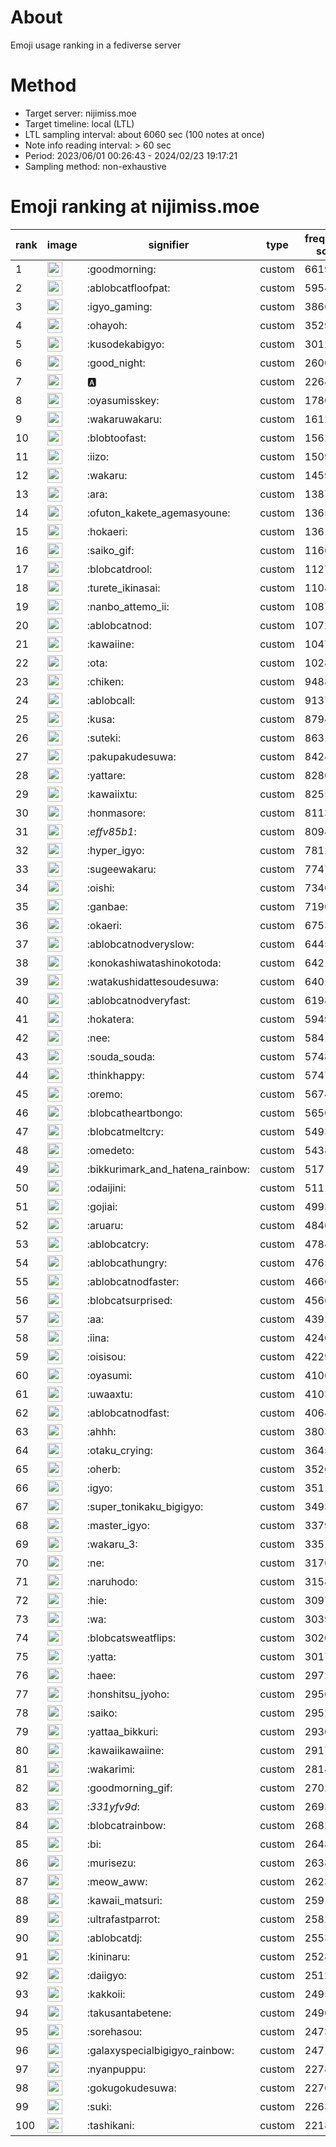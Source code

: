 # About
Emoji usage ranking in a fediverse server

# Method
- Target server: nijimiss.moe
- Target timeline: local (LTL)
- LTL sampling interval: about 6060 sec (100 notes at once)
- Note info reading interval: > 60 sec
- Period: 2023/06/01 00:26:43 - 2024/02/23 19:17:21 
- Sampling method: non-exhaustive

# Emoji ranking at nijimiss.moe

|rank|image|signifier|type|frequency score|
|----|----|----|----|----|
|1|<img height="24" src="https://nijimiss.moe/emoji/goodmorning.webp">|:goodmorning:|custom|66197|
|2|<img height="24" src="https://nijimiss.moe/emoji/ablobcatfloofpat.webp">|:ablobcatfloofpat:|custom|59545|
|3|<img height="24" src="https://nijimiss.moe/emoji/igyo_gaming.webp">|:igyo_gaming:|custom|38663|
|4|<img height="24" src="https://nijimiss.moe/emoji/ohayoh.webp">|:ohayoh:|custom|35292|
|5|<img height="24" src="https://nijimiss.moe/emoji/kusodekabigyo.webp">|:kusodekabigyo:|custom|30125|
|6|<img height="24" src="https://nijimiss.moe/emoji/good_night.webp">|:good_night:|custom|26005|
|7|<img height="24" src="https://nijimiss.moe/emoji/a.webp">|:a:|custom|22642|
|8|<img height="24" src="https://nijimiss.moe/emoji/oyasumisskey.webp">|:oyasumisskey:|custom|17804|
|9|<img height="24" src="https://nijimiss.moe/emoji/wakaruwakaru.webp">|:wakaruwakaru:|custom|16120|
|10|<img height="24" src="https://nijimiss.moe/emoji/blobtoofast.webp">|:blobtoofast:|custom|15625|
|11|<img height="24" src="https://nijimiss.moe/emoji/iizo.webp">|:iizo:|custom|15097|
|12|<img height="24" src="https://nijimiss.moe/emoji/wakaru.webp">|:wakaru:|custom|14591|
|13|<img height="24" src="https://nijimiss.moe/emoji/ara.webp">|:ara:|custom|13874|
|14|<img height="24" src="https://nijimiss.moe/emoji/ofuton_kakete_agemasyoune.webp">|:ofuton_kakete_agemasyoune:|custom|13651|
|15|<img height="24" src="https://nijimiss.moe/emoji/hokaeri.webp">|:hokaeri:|custom|13611|
|16|<img height="24" src="https://nijimiss.moe/emoji/saiko_gif.webp">|:saiko_gif:|custom|11668|
|17|<img height="24" src="https://nijimiss.moe/emoji/blobcatdrool.webp">|:blobcatdrool:|custom|11276|
|18|<img height="24" src="https://nijimiss.moe/emoji/turete_ikinasai.webp">|:turete_ikinasai:|custom|11086|
|19|<img height="24" src="https://nijimiss.moe/emoji/nanbo_attemo_ii.webp">|:nanbo_attemo_ii:|custom|10874|
|20|<img height="24" src="https://nijimiss.moe/emoji/ablobcatnod.webp">|:ablobcatnod:|custom|10727|
|21|<img height="24" src="https://nijimiss.moe/emoji/kawaiine.webp">|:kawaiine:|custom|10479|
|22|<img height="24" src="https://nijimiss.moe/emoji/ota.webp">|:ota:|custom|10288|
|23|<img height="24" src="https://nijimiss.moe/emoji/chiken.webp">|:chiken:|custom|9488|
|24|<img height="24" src="https://nijimiss.moe/emoji/ablobcall.webp">|:ablobcall:|custom|9137|
|25|<img height="24" src="https://nijimiss.moe/emoji/kusa.webp">|:kusa:|custom|8794|
|26|<img height="24" src="https://nijimiss.moe/emoji/suteki.webp">|:suteki:|custom|8631|
|27|<img height="24" src="https://nijimiss.moe/emoji/pakupakudesuwa.webp">|:pakupakudesuwa:|custom|8424|
|28|<img height="24" src="https://nijimiss.moe/emoji/yattare.webp">|:yattare:|custom|8280|
|29|<img height="24" src="https://nijimiss.moe/emoji/kawaiixtu.webp">|:kawaiixtu:|custom|8255|
|30|<img height="24" src="https://nijimiss.moe/emoji/honmasore.webp">|:honmasore:|custom|8113|
|31|<img height="24" src="https://nijimiss.moe/emoji/_effv85b1_.webp">|:_effv85b1_:|custom|8094|
|32|<img height="24" src="https://nijimiss.moe/emoji/hyper_igyo.webp">|:hyper_igyo:|custom|7812|
|33|<img height="24" src="https://nijimiss.moe/emoji/sugeewakaru.webp">|:sugeewakaru:|custom|7747|
|34|<img height="24" src="https://nijimiss.moe/emoji/oishi.webp">|:oishi:|custom|7340|
|35|<img height="24" src="https://nijimiss.moe/emoji/ganbae.webp">|:ganbae:|custom|7190|
|36|<img height="24" src="https://nijimiss.moe/emoji/okaeri.webp">|:okaeri:|custom|6753|
|37|<img height="24" src="https://nijimiss.moe/emoji/ablobcatnodveryslow.webp">|:ablobcatnodveryslow:|custom|6445|
|38|<img height="24" src="https://nijimiss.moe/emoji/konokashiwatashinokotoda.webp">|:konokashiwatashinokotoda:|custom|6421|
|39|<img height="24" src="https://nijimiss.moe/emoji/watakushidattesoudesuwa.webp">|:watakushidattesoudesuwa:|custom|6401|
|40|<img height="24" src="https://nijimiss.moe/emoji/ablobcatnodveryfast.webp">|:ablobcatnodveryfast:|custom|6198|
|41|<img height="24" src="https://nijimiss.moe/emoji/hokatera.webp">|:hokatera:|custom|5949|
|42|<img height="24" src="https://nijimiss.moe/emoji/nee.webp">|:nee:|custom|5841|
|43|<img height="24" src="https://nijimiss.moe/emoji/souda_souda.webp">|:souda_souda:|custom|5748|
|44|<img height="24" src="https://nijimiss.moe/emoji/thinkhappy.webp">|:thinkhappy:|custom|5747|
|45|<img height="24" src="https://nijimiss.moe/emoji/oremo.webp">|:oremo:|custom|5674|
|46|<img height="24" src="https://nijimiss.moe/emoji/blobcatheartbongo.webp">|:blobcatheartbongo:|custom|5650|
|47|<img height="24" src="https://nijimiss.moe/emoji/blobcatmeltcry.webp">|:blobcatmeltcry:|custom|5493|
|48|<img height="24" src="https://nijimiss.moe/emoji/omedeto.webp">|:omedeto:|custom|5438|
|49|<img height="24" src="https://nijimiss.moe/emoji/bikkurimark_and_hatena_rainbow.webp">|:bikkurimark_and_hatena_rainbow:|custom|5171|
|50|<img height="24" src="https://nijimiss.moe/emoji/odaijini.webp">|:odaijini:|custom|5111|
|51|<img height="24" src="https://nijimiss.moe/emoji/gojiai.webp">|:gojiai:|custom|4993|
|52|<img height="24" src="https://nijimiss.moe/emoji/aruaru.webp">|:aruaru:|custom|4846|
|53|<img height="24" src="https://nijimiss.moe/emoji/ablobcatcry.webp">|:ablobcatcry:|custom|4784|
|54|<img height="24" src="https://nijimiss.moe/emoji/ablobcathungry.webp">|:ablobcathungry:|custom|4765|
|55|<img height="24" src="https://nijimiss.moe/emoji/ablobcatnodfaster.webp">|:ablobcatnodfaster:|custom|4660|
|56|<img height="24" src="https://nijimiss.moe/emoji/blobcatsurprised.webp">|:blobcatsurprised:|custom|4566|
|57|<img height="24" src="https://nijimiss.moe/emoji/aa.webp">|:aa:|custom|4392|
|58|<img height="24" src="https://nijimiss.moe/emoji/iina.webp">|:iina:|custom|4240|
|59|<img height="24" src="https://nijimiss.moe/emoji/oisisou.webp">|:oisisou:|custom|4229|
|60|<img height="24" src="https://nijimiss.moe/emoji/oyasumi.webp">|:oyasumi:|custom|4106|
|61|<img height="24" src="https://nijimiss.moe/emoji/uwaaxtu.webp">|:uwaaxtu:|custom|4103|
|62|<img height="24" src="https://nijimiss.moe/emoji/ablobcatnodfast.webp">|:ablobcatnodfast:|custom|4064|
|63|<img height="24" src="https://nijimiss.moe/emoji/ahhh.webp">|:ahhh:|custom|3803|
|64|<img height="24" src="https://nijimiss.moe/emoji/otaku_crying.webp">|:otaku_crying:|custom|3645|
|65|<img height="24" src="https://nijimiss.moe/emoji/oherb.webp">|:oherb:|custom|3526|
|66|<img height="24" src="https://nijimiss.moe/emoji/igyo.webp">|:igyo:|custom|3511|
|67|<img height="24" src="https://nijimiss.moe/emoji/super_tonikaku_bigigyo.webp">|:super_tonikaku_bigigyo:|custom|3493|
|68|<img height="24" src="https://nijimiss.moe/emoji/master_igyo.webp">|:master_igyo:|custom|3379|
|69|<img height="24" src="https://nijimiss.moe/emoji/wakaru_3.webp">|:wakaru_3:|custom|3351|
|70|<img height="24" src="https://nijimiss.moe/emoji/ne.webp">|:ne:|custom|3176|
|71|<img height="24" src="https://nijimiss.moe/emoji/naruhodo.webp">|:naruhodo:|custom|3158|
|72|<img height="24" src="https://nijimiss.moe/emoji/hie.webp">|:hie:|custom|3097|
|73|<img height="24" src="https://nijimiss.moe/emoji/wa.webp">|:wa:|custom|3039|
|74|<img height="24" src="https://nijimiss.moe/emoji/blobcatsweatflips.webp">|:blobcatsweatflips:|custom|3020|
|75|<img height="24" src="https://nijimiss.moe/emoji/yatta.webp">|:yatta:|custom|3017|
|76|<img height="24" src="https://nijimiss.moe/emoji/haee.webp">|:haee:|custom|2972|
|77|<img height="24" src="https://nijimiss.moe/emoji/honshitsu_jyoho.webp">|:honshitsu_jyoho:|custom|2956|
|78|<img height="24" src="https://nijimiss.moe/emoji/saiko.webp">|:saiko:|custom|2952|
|79|<img height="24" src="https://nijimiss.moe/emoji/yattaa_bikkuri.webp">|:yattaa_bikkuri:|custom|2930|
|80|<img height="24" src="https://nijimiss.moe/emoji/kawaiikawaiine.webp">|:kawaiikawaiine:|custom|2917|
|81|<img height="24" src="https://nijimiss.moe/emoji/wakarimi.webp">|:wakarimi:|custom|2814|
|82|<img height="24" src="https://nijimiss.moe/emoji/goodmorning_gif.webp">|:goodmorning_gif:|custom|2702|
|83|<img height="24" src="https://nijimiss.moe/emoji/_331yfv9d_.webp">|:_331yfv9d_:|custom|2693|
|84|<img height="24" src="https://nijimiss.moe/emoji/blobcatrainbow.webp">|:blobcatrainbow:|custom|2682|
|85|<img height="24" src="https://nijimiss.moe/emoji/bi.webp">|:bi:|custom|2648|
|86|<img height="24" src="https://nijimiss.moe/emoji/murisezu.webp">|:murisezu:|custom|2638|
|87|<img height="24" src="https://nijimiss.moe/emoji/meow_aww.webp">|:meow_aww:|custom|2623|
|88|<img height="24" src="https://nijimiss.moe/emoji/kawaii_matsuri.webp">|:kawaii_matsuri:|custom|2591|
|89|<img height="24" src="https://nijimiss.moe/emoji/ultrafastparrot.webp">|:ultrafastparrot:|custom|2582|
|90|<img height="24" src="https://nijimiss.moe/emoji/ablobcatdj.webp">|:ablobcatdj:|custom|2553|
|91|<img height="24" src="https://nijimiss.moe/emoji/kininaru.webp">|:kininaru:|custom|2528|
|92|<img height="24" src="https://nijimiss.moe/emoji/daiigyo.webp">|:daiigyo:|custom|2512|
|93|<img height="24" src="https://nijimiss.moe/emoji/kakkoii.webp">|:kakkoii:|custom|2495|
|94|<img height="24" src="https://nijimiss.moe/emoji/takusantabetene.webp">|:takusantabetene:|custom|2490|
|95|<img height="24" src="https://nijimiss.moe/emoji/sorehasou.webp">|:sorehasou:|custom|2473|
|96|<img height="24" src="https://nijimiss.moe/emoji/galaxyspecialbigigyo_rainbow.webp">|:galaxyspecialbigigyo_rainbow:|custom|2471|
|97|<img height="24" src="https://nijimiss.moe/emoji/nyanpuppu.webp">|:nyanpuppu:|custom|2278|
|98|<img height="24" src="https://nijimiss.moe/emoji/gokugokudesuwa.webp">|:gokugokudesuwa:|custom|2276|
|99|<img height="24" src="https://nijimiss.moe/emoji/suki.webp">|:suki:|custom|2263|
|100|<img height="24" src="https://nijimiss.moe/emoji/tashikani.webp">|:tashikani:|custom|2218|
